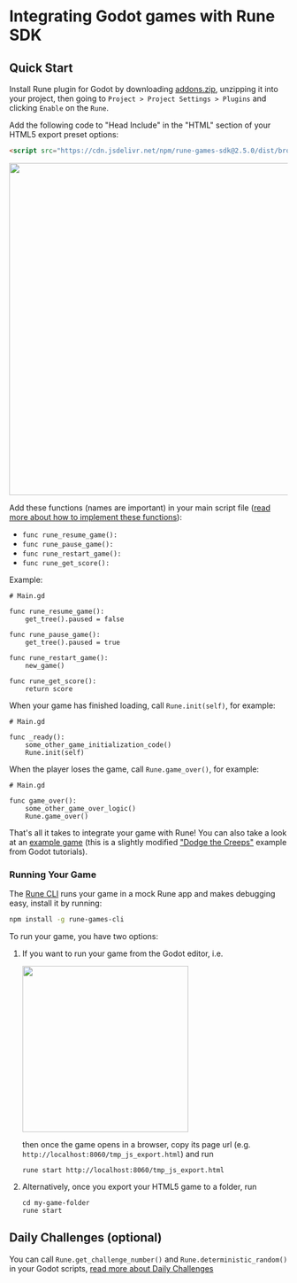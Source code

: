 # Integrating Godot games with Rune SDK

## Quick Start

Install Rune plugin for Godot by downloading [addons.zip](./addons.zip),
unzipping it into your project, then going to
`Project > Project Settings > Plugins` and clicking `Enable` on the `Rune`.

Add the following code to "Head Include" in the "HTML" section of your HTML5
export preset options:

```html
<script src="https://cdn.jsdelivr.net/npm/rune-games-sdk@2.5.0/dist/browser.min.js"></script>
```

<img src="https://i.gyazo.com/9e8b207f5340be67144cc5a56fa7426b.png" width="600">

Add these functions (names are important) in your main script file ([read more about how to implement these functions](https://github.com/rune/rune-games-sdk/blob/staging/README.md#core-api)):

- `func rune_resume_game():`
- `func rune_pause_game():`
- `func rune_restart_game():`
- `func rune_get_score():`

Example:

```gdscript
# Main.gd

func rune_resume_game():
    get_tree().paused = false

func rune_pause_game():
    get_tree().paused = true

func rune_restart_game():
    new_game()

func rune_get_score():
    return score
```

When your game has finished loading, call `Rune.init(self)`, for example:

```gdscript
# Main.gd

func _ready():
    some_other_game_initialization_code()
    Rune.init(self)
```

When the player loses the game, call `Rune.game_over()`, for example:

```gdscript
# Main.gd

func game_over():
    some_other_game_over_logic()
    Rune.game_over()
```

That's all it takes to integrate your game with Rune! You can also take a look
at an [example game](./examples/dodge_the_creeps/Main.gd) (this is a slightly
modified ["Dodge the Creeps"](https://github.com/godotengine/godot-demo-projects/tree/master/2d/dodge_the_creeps)
example from Godot tutorials).

### Running Your Game

The [Rune CLI](https://github.com/rune/rune-games-cli) runs your game in a mock
Rune app and makes debugging easy, install it by running:

```sh
npm install -g rune-games-cli
```

To run your game, you have two options:

1. If you want to run your game from the Godot editor, i.e.

   <img src="https://i.gyazo.com/cd7f871a890bffd669776d2790b54dda.jpg" width="300">

   then once the game opens in a browser, copy its page url (e.g.
   `http://localhost:8060/tmp_js_export.html`) and run

   ```shell
   rune start http://localhost:8060/tmp_js_export.html
   ```

2. Alternatively, once you export your HTML5 game to a folder, run

   ```shell
   cd my-game-folder
   rune start
   ```

## Daily Challenges (optional)

You can call `Rune.get_challenge_number()` and `Rune.deterministic_random()` in
your Godot scripts, [read more about Daily Challenges](https://github.com/rune/rune-games-sdk/blob/staging/README.md#daily-challenges-optional)
